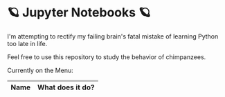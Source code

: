 # 🪐 Jupyter Notebooks 🪐

I'm attempting to rectify my failing brain's fatal mistake of learning Python too late in life.

Feel free to use this repository to study the behavior of chimpanzees.

Currently on the Menu:

Name | What does it do?
:---:|:---:
